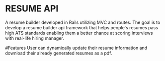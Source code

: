 # RESUME API
A resume builder developed in Rails utilizing MVC and routes. The goal is to develop a resume builder api framework that helps people's resumes pass high ATS standards enabling them a better chance at scoring interviews with real-life hiring manager.

#Features
User can dynamically update their resume information and download their already generated resumes as a pdf.
